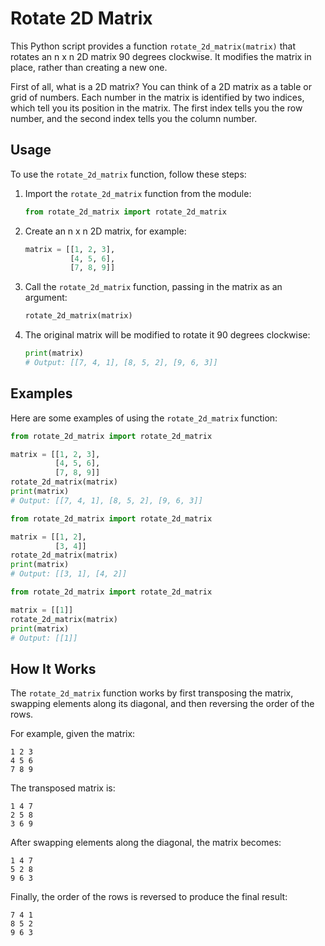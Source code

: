 # Rotate 2D Matrix

This Python script provides a function `rotate_2d_matrix(matrix)` that rotates an n x n 2D matrix 90 degrees clockwise. It modifies the matrix in place, rather than creating a new one.

First of all, what is a 2D matrix? You can think of a 2D matrix as a table or grid of numbers. Each number in the matrix is identified by two indices, which tell you its position in the matrix. The first index tells you the row number, and the second index tells you the column number.


## Usage

To use the `rotate_2d_matrix` function, follow these steps:

1. Import the `rotate_2d_matrix` function from the module:
   ```python
   from rotate_2d_matrix import rotate_2d_matrix
   ```

2. Create an n x n 2D matrix, for example:
   ```python
   matrix = [[1, 2, 3],
             [4, 5, 6],
             [7, 8, 9]]
   ```

3. Call the `rotate_2d_matrix` function, passing in the matrix as an argument:
   ```python
   rotate_2d_matrix(matrix)
   ```

4. The original matrix will be modified to rotate it 90 degrees clockwise:
   ```python
   print(matrix)
   # Output: [[7, 4, 1], [8, 5, 2], [9, 6, 3]]
   ```

## Examples

Here are some examples of using the `rotate_2d_matrix` function:

```python
from rotate_2d_matrix import rotate_2d_matrix

matrix = [[1, 2, 3],
          [4, 5, 6],
          [7, 8, 9]]
rotate_2d_matrix(matrix)
print(matrix)
# Output: [[7, 4, 1], [8, 5, 2], [9, 6, 3]]
```

```python
from rotate_2d_matrix import rotate_2d_matrix

matrix = [[1, 2],
          [3, 4]]
rotate_2d_matrix(matrix)
print(matrix)
# Output: [[3, 1], [4, 2]]
```

```python
from rotate_2d_matrix import rotate_2d_matrix

matrix = [[1]]
rotate_2d_matrix(matrix)
print(matrix)
# Output: [[1]]
```

## How It Works

The `rotate_2d_matrix` function works by first transposing the matrix, swapping elements along its diagonal, and then reversing the order of the rows.

For example, given the matrix:
```
1 2 3
4 5 6
7 8 9
```

The transposed matrix is:
```
1 4 7
2 5 8
3 6 9
```

After swapping elements along the diagonal, the matrix becomes:
```
1 4 7
5 2 8
9 6 3
```

Finally, the order of the rows is reversed to produce the final result:
```
7 4 1
8 5 2
9 6 3
```
